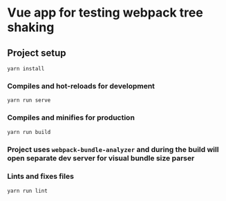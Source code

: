 # Vue app for testing webpack tree shaking

## Project setup
```
yarn install
```

### Compiles and hot-reloads for development
```
yarn run serve
```

### Compiles and minifies for production
```
yarn run build
```

### Project uses `webpack-bundle-analyzer` and during the build will open separate dev server for visual bundle size parser

### Lints and fixes files
```
yarn run lint
```
